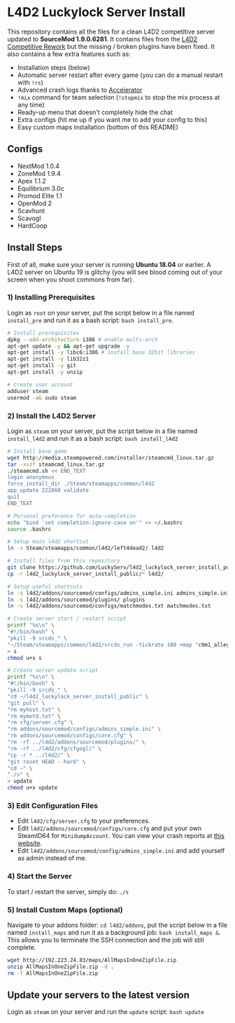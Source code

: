# L4D2 Luckylock Server Install

This repository contains all the files for a clean L4D2 competitive server updated to **SourceMod 1.9.0.6281**. It contains files from the [L4D2 Competitive Rework](https://github.com/SirPlease/L4D2-Competitive-Rework) but the missing / broken plugins have been fixed. It also contains a few extra features such as:

- Installation steps (below)
- Automatic server restart after every game (you can do a manual restart with `!rs`)
- Advanced crash logs thanks to [Accelerator](https://forums.alliedmods.net/showthread.php?t=277703&)
- `!mix` command for team selection (`!stopmix` to stop the mix process at any time)
- Ready-up menu that doesn't completely hide the chat
- Extra configs (hit me up if you want me to add your config to this)
- Easy custom maps installation (bottom of this README)

## Configs

- NextMod 1.0.4
- ZoneMod 1.9.4
- Apex 1.1.2
- Equilibrium 3.0c
- Promod Elite 1.1
- OpenMod 2
- Scavhunt
- Scavogl
- HardCoop

## Install Steps

First of all, make sure your server is running **Ubuntu 18.04** or earlier. A L4D2 server on Ubuntu 19 is glitchy (you will see blood coming out of your screen when you shoot commons from far).  

### 1) Installing Prerequisites

Login as `root` on your server, put the script below in a file named `install_pre` and run it as a bash script: `bash install_pre`.

``` bash
# Install prerequisites
dpkg --add-architecture i386 # enable multi-arch
apt-get update -y && apt-get upgrade -y
apt-get install -y libc6:i386 # install base 32bit libraries
apt-get install -y lib32z1
apt-get install -y git
apt-get install -y unzip

# Create user account
adduser steam
usermod -aG sudo steam
```

### 2) Install the L4D2 Server

Login as `steam` on your server, put the script below in a file named `install_l4d2` and run it as a bash script: `bash install_l4d2`

``` bash
# Install base game
wget http://media.steampowered.com/installer/steamcmd_linux.tar.gz
tar -xvzf steamcmd_linux.tar.gz
./steamcmd.sh << END_TEXT
login anonymous
force_install_dir ./Steam/steamapps/common/l4d2
app_update 222860 validate
quit
END_TEXT

# Personal preference for auto-completion
echo "bind 'set completion-ignore-case on'" >> ~/.bashrc
source .bashrc

# Setup main l4d2 shortcut
ln -s Steam/steamapps/common/l4d2/left4dead2/ l4d2

# Install files from this repository
git clone https://github.com/LuckyServ/l4d2_luckylock_server_install_public.git
cp -r l4d2_luckylock_server_install_public/* l4d2/

# Setup useful shortcuts
ln -s l4d2/addons/sourcemod/configs/admins_simple.ini admins_simple.ini
ln -s l4d2/addons/sourcemod/plugins/ plugins
ln -s l4d2/addons/sourcemod/configs/matchmodes.txt matchmodes.txt

# Create server start / restart script
printf "%s\n" \
"#!/bin/bash" \
"pkill -9 srcds_" \
"~/Steam/steamapps/common/l4d2/srcds_run -tickrate 100 +map "c9m1_alleys" +sv_clockcorrection_msecs 15 -timeout 10 -port 27015 +precache_all_survivors 1 &>> servLog &" \
> s
chmod u+x s

# Create server update script
printf "%s\n" \
"#!/bin/bash" \
"pkill -9 srcds_" \
"cd ~/l4d2_luckylock_server_install_public" \
"git pull" \
"rm myhost.txt" \
"rm mymotd.txt" \
"rm cfg/server.cfg" \
"rm addons/sourcemod/configs/admins_simple.ini" \
"rm addons/sourcemod/configs/core.cfg" \
"rm -rf ../l4d2/addons/sourcemod/plugins/" \
"rm -rf ../l4d2/cfg/cfgogl/" \
"cp -r * ../l4d2/" \
"git reset HEAD --hard" \
"cd ~" \
"./s" \
> update
chmod u+x update
```

### 3) Edit Configuration Files

- Edit `l4d2/cfg/server.cfg` to your preferences.  
- Edit `l4d2/addons/sourcemod/configs/core.cfg` and put your own SteamID64 for `MinidumpAccount`. You can view your crash reports at [this website](https://crash.limetech.org/).
- Edit `l4d2/addons/sourcemod/config/admins_simple.ini` and add yourself as admin instead of me.

### 4) Start the Server

To start / restart the server, simply do: `./s`

### 5) Install Custom Maps (optional)

Navigate to your addons folder: `cd l4d2/addons`, put the script below in a file named `install_maps` and run it as a background job: `bash install_maps &`. This allows you to terminate the SSH connection and the job will still complete.

``` bash
wget http://192.223.24.83/maps/AllMapsInOneZipFile.zip
unzip AllMapsInOneZipFile.zip -d .
rm -f AllMapsInOneZipFile.zip
```

## Update your servers to the latest version

Login as `steam` on your server and run the `update` script: `bash update`
